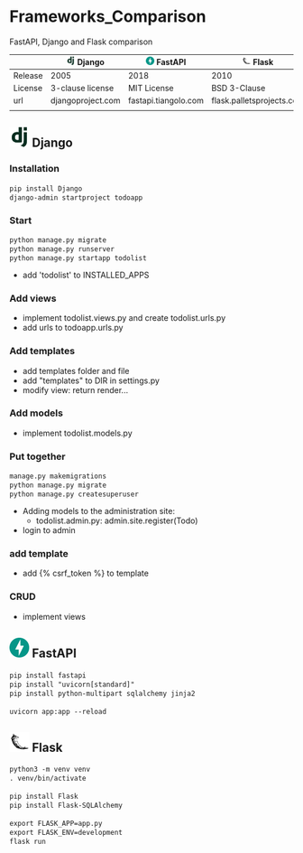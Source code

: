 # Frameworks_Comparison
FastAPI, Django and Flask comparison



<table>
   <thead>
      <tr>
         <th></th>
         <th><img src="https://raw.githubusercontent.com/devicons/devicon/master/icons/django/django-plain.svg" alt="django" width="15" height="15"/> Django</th>
         <th><img src="https://raw.githubusercontent.com/devicons/devicon/master/icons/fastapi/fastapi-plain.svg" alt="fastapi" width="15" height="15"/> FastAPI</th>
         <th><img src="https://raw.githubusercontent.com/devicons/devicon/master/icons/flask/flask-original.svg" alt="flask" width="15" height="15"/> Flask</th>
      </tr>
   </thead>
   <tbody>
      <tr>
         <td>Release</td>
         <td>2005</td>
         <td>2018</td>
         <td>2010</td>
      </tr>
      <tr>
         <td>License</td>
         <td>3-clause license</td>
         <td>MIT License</td>
         <td>BSD 3-Clause</td>
      </tr>
      <tr>
         <td>url</td>
         <td>djangoproject.com</td>
         <td>fastapi.tiangolo.com</td>
         <td>flask.palletsprojects.com</td>
      </tr>
      <tr>
         <td></td>
         <td></td>
         <td></td>
         <td></td>
      </tr>
   </tbody>
</table>


## <img src="https://raw.githubusercontent.com/devicons/devicon/master/icons/django/django-plain.svg" alt="django" width="35" height="35"/> Django

### Installation

```console
pip install Django
django-admin startproject todoapp
```

### Start

```console
python manage.py migrate
python manage.py runserver
python manage.py startapp todolist
```

- add 'todolist' to INSTALLED_APPS

### Add views
- implement todolist.views.py and create todolist.urls.py
- add urls to todoapp.urls.py

### Add templates
- add templates folder and file
- add "templates" to DIR in settings.py
- modify view: return render...

### Add models
- implement todolist.models.py

### Put together
```console
manage.py makemigrations
python manage.py migrate
python manage.py createsuperuser
```

- Adding models to the administration site:
    - todolist.admin.py: admin.site.register(Todo)
- login to admin

### add template
- add {% csrf_token %} to template

### CRUD
- implement views




## <img src="https://raw.githubusercontent.com/devicons/devicon/master/icons/fastapi/fastapi-plain.svg" alt="fastapi" width="35" height="35"/> FastAPI

```console
pip install fastapi
pip install "uvicorn[standard]"
pip install python-multipart sqlalchemy jinja2

uvicorn app:app --reload
```


## <img src="https://raw.githubusercontent.com/devicons/devicon/master/icons/flask/flask-original.svg" alt="flask" width="35" height="35"/> Flask

```console
python3 -m venv venv
. venv/bin/activate

pip install Flask
pip install Flask-SQLAlchemy

export FLASK_APP=app.py
export FLASK_ENV=development
flask run
```
